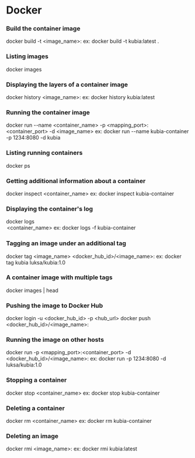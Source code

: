 # Docker

### Build the container image
docker build -t <image_name>:<version> <path>
ex: docker build -t kubia:latest .

### Listing images
docker images

### Displaying the layers of a container image
docker history <image_name>:<version>
ex: docker history kubia:latest

### Running the container image
docker run --name <container_name> -p <mapping_port>:<container_port> -d <image_name>
ex: docker run --name kubia-container -p 1234:8080 -d kubia

### Listing running containers
docker ps

### Getting additional information about a container
docker inspect <container_name>
ex: docker inspect kubia-container

### Displaying the container's log
docker logs <option> <container_name>
ex: docker logs -f kubia-container

### Tagging an image under an additional tag
docker tag <image_name> <docker_hub_id>/<image_name>:<version>
ex: docker tag kubia luksa/kubia:1.0

### A container image with multiple tags
docker images | head

### Pushing the image to Docker Hub
docker login -u <docker_hub_id> -p <password> <hub_url>
docker push <docker_hub_id>/<image_name>:<version>

### Running the image on other hosts
docker run -p <mapping_port>:<container_port> -d <docker_hub_id>/<image_name>:<version>
ex: docker run -p 1234:8080 -d luksa/kubia:1.0

### Stopping a container
docker stop <container_name>
ex: docker stop kubia-container

### Deleting a container
docker rm <container_name>
ex: docker rm kubia-container

### Deleting an image
docker rmi <image_name>:<version>
ex: docker rmi kubia:latest
